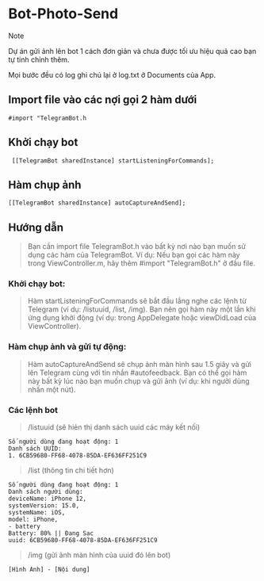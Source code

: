 # Bot-Photo-Send
> [!NOTE]  
> Dự án gửi ảnh lên bot 1 cách đơn giản và chưa được tối ưu hiệu quả cao bạn tự tinh chỉnh thêm.
> 
> Mọi bước đều có log ghi chú lại ở log.txt ở Documents của App.

## Import file vào các nợi gọi 2 hàm dưới
`#import "TelegramBot.h`

## Khởi chạy bot
` [[TelegramBot sharedInstance] startListeningForCommands];`

## Hàm chụp ảnh 
`[[TelegramBot sharedInstance] autoCaptureAndSend];`

## Hướng dẫn

> Bạn cần import file TelegramBot.h vào bất kỳ nơi nào bạn muốn sử dụng các hàm của TelegramBot.
Ví dụ: Nếu bạn gọi các hàm này trong ViewController.m, hãy thêm #import "TelegramBot.h" ở đầu file.

### Khởi chạy bot:

> Hàm startListeningForCommands sẽ bắt đầu lắng nghe các lệnh từ Telegram (ví dụ: /listuuid, /list, /img).
Bạn nên gọi hàm này một lần khi ứng dụng khởi động (ví dụ: trong AppDelegate hoặc viewDidLoad của ViewController).

### Hàm chụp ảnh và gửi tự động:

> Hàm autoCaptureAndSend sẽ chụp ảnh màn hình sau 1.5 giây và gửi lên Telegram cùng với tin nhắn #autofeedback.
Bạn có thể gọi hàm này bất kỳ lúc nào bạn muốn chụp và gửi ảnh (ví dụ: khi người dùng nhấn một nút).

### Các lệnh bot

> /listuuid (sẽ hiẻn thị danh sách uuid các máy kết nối)
```
Số người dùng đang hoạt động: 1
Danh sách UUID:
1. 6CB59680-FF68-4078-85DA-EF636FF251C9
```

> /list <UUID> (thông tin chi tiết hơn)
```
Số người dùng đang hoạt động: 1
Danh sách người dùng:
deviceName: iPhone 12,
systemVersion: 15.0,
systemName: iOS,
model: iPhone,
- battery
Battery: 80% || Đang Sạc
uuid: 6CB59680-FF68-4078-85DA-EF636FF251C9
```

> /img <UUID> (gửi ảnh màn hình của uuid đó lên bot)
```
[Hình Ảnh] - [Nội dung]
```
